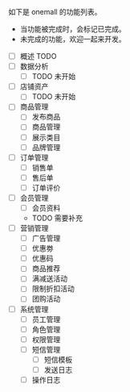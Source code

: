 如下是 onemall 的功能列表。

* 当功能被完成时，会标记已完成。
* 未完成的功能，欢迎一起来开发。

- [ ] 概述 TODO
- [ ] 数据分析
    - [ ] TODO 未开始
- [ ] 店铺资产
    - [ ] TODO 未开始
- [ ] 商品管理
    - [ ] 发布商品
    - [ ] 商品管理
    - [ ] 展示类目
    - [ ] 品牌管理
- [ ] 订单管理
    - [ ] 销售单
    - [ ] 售后单
    - [ ] 订单评价
- [ ] 会员管理
    - [ ] 会员资料
    - TODO 需要补充
- [ ] 营销管理
    - [ ] 广告管理
    - [ ] 优惠劵
    - [ ] 优惠码
    - [ ] 商品推荐
    - [ ] 满减送活动
    - [ ] 限制折扣活动
    - [ ] 团购活动
- [ ] 系统管理
    - [ ] 员工管理
    - [ ] 角色管理
    - [ ] 权限管理
    - [ ] 短信管理
        - [ ] 短信模板
        - [ ] 发送日志
    - [ ] 操作日志
